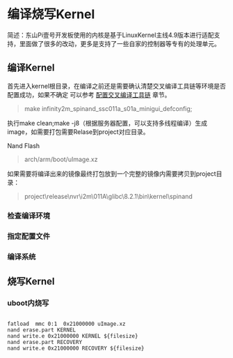 # 编译烧写Kernel
简述：东山Pi壹号开发板使用的内核是基于LinuxKernel主线4.9版本进行适配支持，里面做了很多的改动，更多是支持了一些自家的控制器等专有的处理单元。

## 编译Kernel
首先进入kernel根目录，在编译之前还是需要确认清楚交叉编译工具链等环境是否配置成功，如果不确定 可以参考 [配置交叉编译工具链](DongshanPi-One/05-GetSourceCode/#_4) 章节。

> make infinity2m_spinand_ssc011a_s01a_minigui_defconfig;

执行make clean;make -j8（根据服务器配置，可以支持多线程编译）生成image，如需要打包需要Relase到project对应目录。

Nand Flash	 
> arch/arm/boot/uImage.xz	

如果需要将编译出来的镜像最终打包放到一个完整的镜像内需要拷贝到project目录：
> project\release\nvr\i2m\011A\glibc\8.2.1\bin\kernel\spinand	 


### 检查编译环境

### 指定配置文件

### 编译系统

## 烧写Kernel

### uboot内烧写
``` shell

fatload  mmc 0:1  0x21000000 uImage.xz
nand erase.part KERNEL
nand write.e 0x21000000 KERNEL ${filesize}
nand erase.part RECOVERY
nand write.e 0x21000000 RECOVERY ${filesize}

```